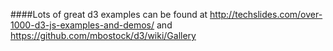 ####Lots of great d3 examples can be found at http://techslides.com/over-1000-d3-js-examples-and-demos/ and https://github.com/mbostock/d3/wiki/Gallery